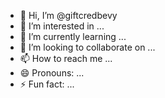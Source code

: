 - 👋 Hi, I’m @giftcredbevy
- 👀 I’m interested in ...
- 🌱 I’m currently learning ...
- 💞️ I’m looking to collaborate on ...
- 📫 How to reach me ...
- 😄 Pronouns: ...
- ⚡ Fun fact: ...

<!---
giftcredbevy/giftcredbevy is a ✨ special ✨ repository because its `README.md` (this file) appears on your GitHub profile.
You can click the Preview link to take a look at your changes.
--->
